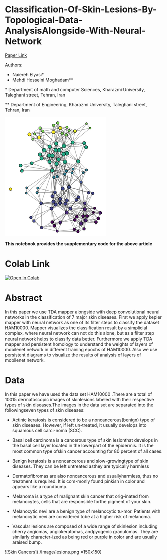 # Classification-Of-Skin-Lesions-By-Topological-Data-AnalysisAlongside-With-Neural-Network

[Paper Link](https://www.techrxiv.org/articles/preprint/Classification_Of_Skin_Lesions_By_Topological_Data_Analysis_Alongside_With_Neural_Network/12628088)


Authors:
* Naiereh Elyasi*
* Mehdi Hosseini Moghadam**

\* Department of math and computer Sciences, Kharazmi University, Taleghani street, Tehran, Iran

** Department of Engineering, Kharazmi University, Taleghani street, Tehran, Iran

![TDA Result](./Image/Best.PNG?raw=true "Title")

**This notebook  provides the supplementary code for the above article**


# Colab Link 

[![Open In Colab](https://colab.research.google.com/assets/colab-badge.svg)](https://github.com/mehdihosseinimoghadam/Classification-Of-Skin-Lesions-By-Topological-Data-AnalysisAlongside-With-Neural-Network/blob/main/Classification_Of_Skin_Lesions_By_Topological_Data_AnalysisAlongside_With_Neural.ipynb)


# Abstract               

In this paper we use TDA mapper alongside with deep convolutional neural networks in the classification of 7 major skin diseases. First we apply kepler mapper with neural network as one of its filter steps to classify the dataset HAM10000. Mapper visualizes the classification result by a simplicial complex, where neural network can not do this alone, but as a filter step neural network helps to classify data better. Furthermore we apply TDA mapper and persistent homology to understand the weights of layers of mobilenet network in different training epochs of HAM10000. Also we use persistent diagrams to visualize the results of analysis of layers of mobilenet network.


# Data

In this paper we have used the data set HAM10000 .There are a total of 10015 dermatoscopic images of skinlesions labeled with their respective types of skin diseases.The images in the data set are separated into the followingseven types of skin diseases:

* Actinic keratosis is considered to be a noncancerous(benign) type of skin diseases. However, if left un-treated, it usually develops into squamous cell carci-noma (SCC).

* Basal cell carcinoma is a cancerous type of skin lesionthat develops in the basal cell layer located in the lowerpart of the epidermis. It is the most common type ofskin cancer accounting for 80 percent of all cases.

* Benign keratosis is a noncancerous and slow-growingtype of skin diseases. They can be left untreated asthey are typically harmless

* Dermatofibromas are also noncancerous and usuallyharmless, thus no treatment is required. It is com-monly found pinkish in color and appears like a roundbump.

* Melanoma is a type of malignant skin cancer that orig-inated from melanocytes, cells that are responsible forthe pigment of your skin.

* Melanocytic nevi are a benign type of melanocytic tu-mor. Patients with melanocytic nevi are considered tobe at a higher risk of melanoma.

* Vascular lesions are composed of a wide range of skinlesion including cherry angiomas, angiokeratomas, andpyogenic granulomas. They are similarly character-ized as being red or purple in color and are usually araised bump.

![Skin Cancers](./Image/lesions.png =150x150)
